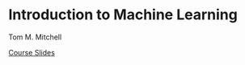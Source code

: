 # Introduction to Machine Learning

Tom M. Mitchell

[Course Slides](http://www.cs.cmu.edu/~tom/10701-s16/)

